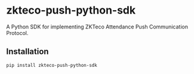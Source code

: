 # zkteco-push-python-sdk

A Python SDK for implementing ZKTeco Attendance Push Communication Protocol.

## Installation

```bash
pip install zkteco-push-python-sdk